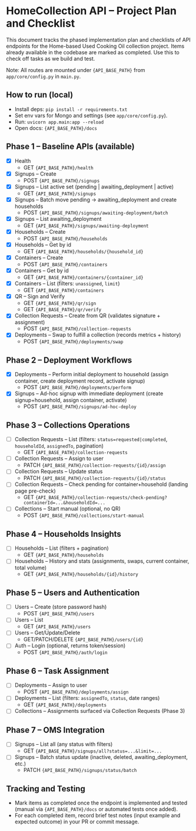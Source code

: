 # HomeCollection API – Project Plan and Checklist

This document tracks the phased implementation plan and checklists of API endpoints for the Home-based Used Cooking Oil collection project. Items already available in the codebase are marked as completed. Use this to check off tasks as we build and test.

Note: All routes are mounted under `{API_BASE_PATH}` from `app/core/config.py` in `main.py`.

## How to run (local)
- Install deps: `pip install -r requirements.txt`
- Set env vars for Mongo and settings (see `app/core/config.py`).
- Run: `uvicorn app.main:app --reload`
- Open docs: `{API_BASE_PATH}/docs`

## Phase 1 – Baseline APIs (available)
- [x] Health
  - GET `{API_BASE_PATH}/health`
- [x] Signups – Create
  - POST `{API_BASE_PATH}/signups`
- [x] Signups – List active set (pending | awaiting_deployment | active)
  - GET `{API_BASE_PATH}/signups`
- [x] Signups – Batch move pending → awaiting_deployment and create households
  - POST `{API_BASE_PATH}/signups/awaiting-deployment/batch`
- [x] Signups – List awaiting_deployment
  - GET `{API_BASE_PATH}/signups/awaiting-deployment`
- [x] Households – Create
  - POST `{API_BASE_PATH}/households`
- [x] Households – Get by id
  - GET `{API_BASE_PATH}/households/{household_id}`
- [x] Containers – Create
  - POST `{API_BASE_PATH}/containers`
- [x] Containers – Get by id
  - GET `{API_BASE_PATH}/containers/{container_id}`
- [x] Containers – List (filters: `unassigned`, `limit`)
  - GET `{API_BASE_PATH}/containers`
- [x] QR – Sign and Verify
  - GET `{API_BASE_PATH}/qr/sign`
  - GET `{API_BASE_PATH}/qr/verify`
- [x] Collection Requests – Create from QR (validates signature + assignment)
  - POST `{API_BASE_PATH}/collection-requests`
- [x] Deployments – Swap to fulfill a collection (records metrics + history)
  - POST `{API_BASE_PATH}/deployments/swap`

## Phase 2 – Deployment Workflows
- [x] Deployments – Perform initial deployment to household (assign container, create deployment record, activate signup)
  - POST `{API_BASE_PATH}/deployments/perform`
- [x] Signups – Ad-hoc signup with immediate deployment (create signup+household, assign container, activate)
  - POST `{API_BASE_PATH}/signups/ad-hoc-deploy`

## Phase 3 – Collections Operations
- [ ] Collection Requests – List (filters: `status=requested|completed`, `householdId`, `assignedTo`, pagination)
  - GET `{API_BASE_PATH}/collection-requests`
- [ ] Collection Requests – Assign to user
  - PATCH `{API_BASE_PATH}/collection-requests/{id}/assign`
- [ ] Collection Requests – Update status
  - PATCH `{API_BASE_PATH}/collection-requests/{id}/status`
- [ ] Collection Requests – Check pending for container+household (landing page pre-check)
  - GET `{API_BASE_PATH}/collection-requests/check-pending?containerId=...&householdId=...`
- [ ] Collections – Start manual (optional, no QR)
  - POST `{API_BASE_PATH}/collections/start-manual`

## Phase 4 – Households Insights
- [ ] Households – List (filters + pagination)
  - GET `{API_BASE_PATH}/households`
- [ ] Households – History and stats (assignments, swaps, current container, total volume)
  - GET `{API_BASE_PATH}/households/{id}/history`

## Phase 5 – Users and Authentication
- [ ] Users – Create (store password hash)
  - POST `{API_BASE_PATH}/users`
- [ ] Users – List
  - GET `{API_BASE_PATH}/users`
- [ ] Users – Get/Update/Delete
  - GET/PATCH/DELETE `{API_BASE_PATH}/users/{id}`
- [ ] Auth – Login (optional, returns token/session)
  - POST `{API_BASE_PATH}/auth/login`

## Phase 6 – Task Assignment
- [ ] Deployments – Assign to user
  - POST `{API_BASE_PATH}/deployments/assign`
- [ ] Deployments – List (filters: `assignedTo`, `status`, date ranges)
  - GET `{API_BASE_PATH}/deployments`
- [ ] Collections – Assignments surfaced via Collection Requests (Phase 3)

## Phase 7 – OMS Integration
- [ ] Signups – List all (any status with filters)
  - GET `{API_BASE_PATH}/signups/all?status=...&limit=...`
- [ ] Signups – Batch status update (inactive, deleted, awaiting_deployment, etc.)
  - PATCH `{API_BASE_PATH}/signups/status/batch`

## Tracking and Testing
- Mark items as completed once the endpoint is implemented and tested (manual via `{API_BASE_PATH}/docs` or automated tests once added).
- For each completed item, record brief test notes (input example and expected outcome) in your PR or commit message.
